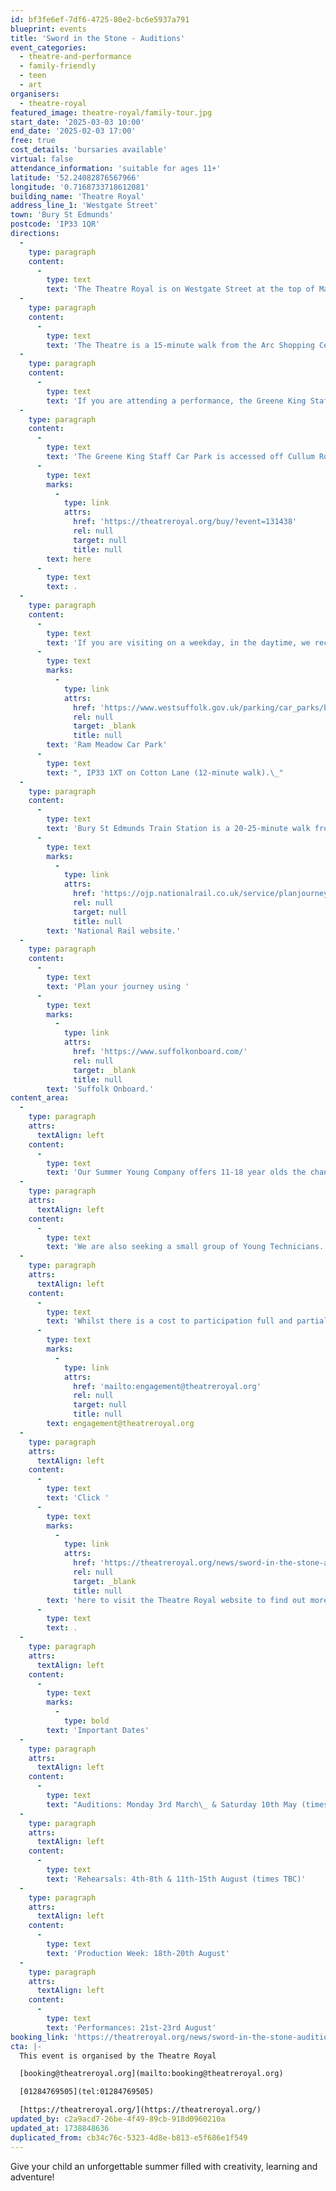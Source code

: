```yaml
---
id: bf3fe6ef-7df6-4725-80e2-bc6e5937a791
blueprint: events
title: 'Sword in the Stone - Auditions'
event_categories:
  - theatre-and-performance
  - family-friendly
  - teen
  - art
organisers:
  - theatre-royal
featured_image: theatre-royal/family-tour.jpg
start_date: '2025-03-03 10:00'
end_date: '2025-02-03 17:00'
free: true
cost_details: 'bursaries available'
virtual: false
attendance_information: 'suitable for ages 11+'
latitude: '52.24082876567966'
longitude: '0.7168733718612081'
building_name: 'Theatre Royal'
address_line_1: 'Westgate Street'
town: 'Bury St Edmunds'
postcode: 'IP33 1QR'
directions:
  -
    type: paragraph
    content:
      -
        type: text
        text: 'The Theatre Royal is on Westgate Street at the top of Maynewater Lane, opposite the Greene King Brewery & Café. On foot, you’ll enter through the front entrance of the theatre.'
  -
    type: paragraph
    content:
      -
        type: text
        text: 'The Theatre is a 15-minute walk from the Arc Shopping Centre and just 5-minutes from the Abbey Gardens.'
  -
    type: paragraph
    content:
      -
        type: text
        text: 'If you are attending a performance, the Greene King Staff Car Park is made available to our visitors for evening and weekend performances only. '
  -
    type: paragraph
    content:
      -
        type: text
        text: 'The Greene King Staff Car Park is accessed off Cullum Road (A1302) and opens 1 hour before your performance at a charge per vehicle. Access to the Theatre is via steps (3-minute walk). Wheelchair users and customers with additional access requirements may be dropped-off for step- free access at the front of the theatre on Westgate Street. You can book a Parking Space '
      -
        type: text
        marks:
          -
            type: link
            attrs:
              href: 'https://theatreroyal.org/buy/?event=131438'
              rel: null
              target: null
              title: null
        text: here
      -
        type: text
        text: .
  -
    type: paragraph
    content:
      -
        type: text
        text: 'If you are visiting on a weekday, in the daytime, we recommend '
      -
        type: text
        marks:
          -
            type: link
            attrs:
              href: 'https://www.westsuffolk.gov.uk/parking/car_parks/bse_car_parks/ram-meadow-car-park.cfm'
              rel: null
              target: _blank
              title: null
        text: 'Ram Meadow Car Park'
      -
        type: text
        text: ", IP33 1XT on Cotton Lane (12-minute walk).\_"
  -
    type: paragraph
    content:
      -
        type: text
        text: 'Bury St Edmunds Train Station is a 20-25-minute walk from the theatre, with connections to Cambridge, Ipswich and the London-Norwich line. You can check train times and service updates on the '
      -
        type: text
        marks:
          -
            type: link
            attrs:
              href: 'https://ojp.nationalrail.co.uk/service/planjourney/search'
              rel: null
              target: null
              title: null
        text: 'National Rail website.'
  -
    type: paragraph
    content:
      -
        type: text
        text: 'Plan your journey using '
      -
        type: text
        marks:
          -
            type: link
            attrs:
              href: 'https://www.suffolkonboard.com/'
              rel: null
              target: _blank
              title: null
        text: 'Suffolk Onboard.'
content_area:
  -
    type: paragraph
    attrs:
      textAlign: left
    content:
      -
        type: text
        text: 'Our Summer Young Company offers 11-18 year olds the chance to be part of a new modern adaptation of Sword in the Stone. This experience is not just about putting on a show—it’s about building confidence, honing skills and making lifelong memories.'
  -
    type: paragraph
    attrs:
      textAlign: left
    content:
      -
        type: text
        text: 'We are also seeking a small group of Young Technicians. If you are aged 16 and a school leaver then we would love to hear from you too!'
  -
    type: paragraph
    attrs:
      textAlign: left
    content:
      -
        type: text
        text: 'Whilst there is a cost to participation full and partial bursaries are available. Contact the Theatre Royal team to discuss what support is available for your child to join in the fun - '
      -
        type: text
        marks:
          -
            type: link
            attrs:
              href: 'mailto:engagement@theatreroyal.org'
              rel: null
              target: null
              title: null
        text: engagement@theatreroyal.org
  -
    type: paragraph
    attrs:
      textAlign: left
    content:
      -
        type: text
        text: 'Click '
      -
        type: text
        marks:
          -
            type: link
            attrs:
              href: 'https://theatreroyal.org/news/sword-in-the-stone-auditions/'
              rel: null
              target: _blank
              title: null
        text: 'here to visit the Theatre Royal website to find out more and apply'
      -
        type: text
        text: .
  -
    type: paragraph
    attrs:
      textAlign: left
    content:
      -
        type: text
        marks:
          -
            type: bold
        text: 'Important Dates'
  -
    type: paragraph
    attrs:
      textAlign: left
    content:
      -
        type: text
        text: "Auditions: Monday 3rd March\_ & Saturday 10th May (times TBC)"
  -
    type: paragraph
    attrs:
      textAlign: left
    content:
      -
        type: text
        text: 'Rehearsals: 4th-8th & 11th-15th August (times TBC)'
  -
    type: paragraph
    attrs:
      textAlign: left
    content:
      -
        type: text
        text: 'Production Week: 18th-20th August'
  -
    type: paragraph
    attrs:
      textAlign: left
    content:
      -
        type: text
        text: 'Performances: 21st-23rd August'
booking_link: 'https://theatreroyal.org/news/sword-in-the-stone-auditions/'
cta: |-
  This event is organised by the Theatre Royal 

  [booking@theatreroyal.org](mailto:booking@theatreroyal.org)

  [01284769505](tel:01284769505)

  [https://theatreroyal.org/](https://theatreroyal.org/)
updated_by: c2a9acd7-26be-4f49-89cb-918d0960210a
updated_at: 1738848636
duplicated_from: cb34c76c-5323-4d8e-b813-e5f686e1f549
---
```

Give your child an unforgettable summer filled with creativity, learning and adventure!